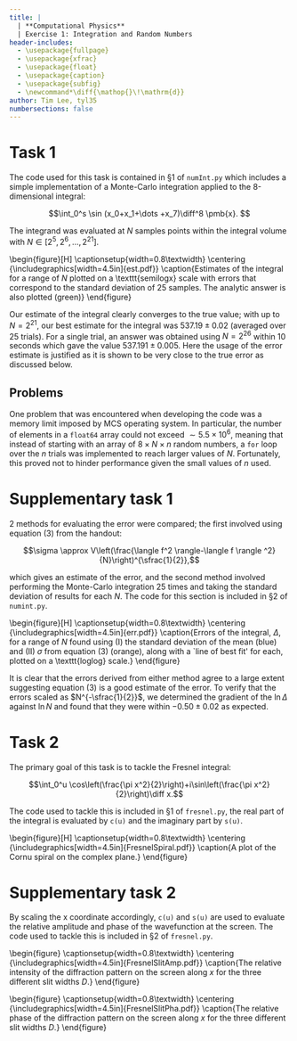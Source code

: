```yaml
---
title: |
  | **Computational Physics**
  | Exercise 1: Integration and Random Numbers
header-includes:
  - \usepackage{fullpage}
  - \usepackage{xfrac}
  - \usepackage{float}
  - \usepackage{caption}
  - \usepackage{subfig}
  - \newcommand*\diff{\mathop{}\!\mathrm{d}}
author: Tim Lee, tyl35
numbersections: false
---
```


# Task 1

The code used for this task is contained in §1 of ` numInt.py ` which includes a simple implementation of a Monte-Carlo integration applied to the 8-dimensional integral:

$$\int_0^s \sin (x_0+x_1+\dots +x_7)\diff^8 \pmb{x}. $$

The integrand was evaluated at $N$ samples points within the integral volume with $N\in[2^5,2^6,\dots,2^{21}]$.

\begin{figure}[H]
\captionsetup{width=0.8\textwidth}
\centering
{\includegraphics[width=4.5in]{est.pdf}}
\caption{Estimates of the integral for a range of $N$ plotted on a \texttt{semilogx} scale with errors that correspond to the standard deviation of 25 samples. The analytic answer is also plotted (green)}
\end{figure}

Our estimate of the integral clearly converges to the true value; with up to $N=2^{21}$, our best estimate for the integral was $537.19 \pm 0.02$  (averaged over 25 trials). For a single trial, an answer was obtained using $N=2^{26}$ within 10 seconds which gave the value $537.191 \pm 0.005$. Here the usage of the error estimate is justified as it is shown to be very close to the true error as discussed below.

## Problems

One problem that was encountered when developing the code was a memory limit imposed by MCS operating system. In particular, the number of elements in a `float64` array could not exceed $\sim 5.5 \times 10^6$, meaning that instead of starting with an array of $8\times N\times n$ random numbers, a `for` loop over the $n$ trials was implemented to reach larger values of $N$. Fortunately, this proved not to hinder performance given the small values of $n$ used.

# Supplementary task 1

2 methods for evaluating the error were compared; the first involved using equation (3) from the handout:

$$\sigma \approx V\left(\frac{\langle f^2 \rangle-\langle f \rangle ^2}{N}\right)^{\sfrac{1}{2}},$$

which gives an estimate of the error, and the second method involved performing the Monte-Carlo integration 25 times and taking the standard deviation of results for each $N$. The code for this section is included in §2 of `numint.py`.

\begin{figure}[H]
\captionsetup{width=0.8\textwidth}
\centering
{\includegraphics[width=4.5in]{err.pdf}}
\caption{Errors of the integral, $\Delta$, for a range of $N$ found using (I) the standard deviation of the mean (blue) and (II) $\sigma$ from equation (3) (orange), along with a `line of best fit' for each, plotted on a \texttt{loglog} scale.}
\end{figure}

It is clear that the errors derived from either method agree to a large extent suggesting equation (3) is a good estimate of the error. To verify that the errors scaled as $N^{-\sfrac{1}{2}}$, we determined the gradient of the $\ln\Delta$ against $\ln N$ and found that they were within $-0.50\pm0.02$ as expected.

# Task 2

The primary goal of this task is to tackle the Fresnel integral:

$$\int_0^u \cos\left(\frac{\pi x^2}{2}\right)+i\sin\left(\frac{\pi x^2}{2}\right)\diff x.$$

The code used to tackle this is included in §1 of `fresnel.py`, the real part of the integral is evaluated by `c(u)` and the imaginary part by `s(u)`.

\begin{figure}[H]
\captionsetup{width=0.8\textwidth}
\centering
{\includegraphics[width=4.5in]{FresnelSpiral.pdf}}
\caption{A plot of the Cornu spiral on the complex plane.}
\end{figure}

# Supplementary task 2

By scaling the x coordinate accordingly, `c(u)` and `s(u)` are used to evaluate the relative amplitude and phase of the wavefunction at the screen. The code used to tackle this is included in §2 of `fresnel.py`. 

\begin{figure} \captionsetup{width=0.8\textwidth}
\centering
{\includegraphics[width=4.5in]{FresnelSlitAmp.pdf}}
\caption{The relative intensity of the diffraction pattern on the screen along $x$ for the three different slit widths $D$.}
\end{figure}

\begin{figure}
\captionsetup{width=0.8\textwidth}
\centering
{\includegraphics[width=4.5in]{FresnelSlitPha.pdf}}
\caption{The relative phase of the diffraction pattern on the screen along $x$ for the three different slit widths $D$.}
\end{figure}
